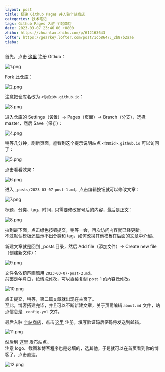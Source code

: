 ```yaml
---
layout: post
title: 搭建 Github Pages 并入驻个站商店
categories: 技术笔记
tags: Github Pages 入驻 个站商店
date: 2023-03-07 23:46:00 +0800
zhihu: https://zhuanlan.zhihu.com/p/612163643
lofter: https://gearkey.lofter.com/post/1cb86476_2b87b2aae
tieba: 
---
```


首先，点击 [这里](https://github.com/signup) 注册 Github：

![1.png](https://s2.loli.net/2023/03/07/dfnFYcrtmBpoHGq.png)

Fork [此仓库](https://github.com/Gearkey/yourname.github.io)：

![2.png](https://s2.loli.net/2023/03/07/QiGEzW9vpSmXj2R.png)

注意把仓库名改为 `<你的id>.github.io`：

![3.png](https://s2.loli.net/2023/03/07/9WNH2PsRoeumckv.png)

进入仓库的 Settings（设置）-> Pages（页面）-> Branch（分支），选择 master，然后 Save（保存）：

![4.png](https://s2.loli.net/2023/03/07/FJrl2foGAnC3ywp.png)

稍等几分钟，刷新页面，能看到这个提示说明站点 `<你的id>.github.io` 可以访问了：

![5.png](https://s2.loli.net/2023/03/07/l4amqME6DkCF28Y.png)

点击看看效果：

![6.png](https://s2.loli.net/2023/03/07/F2sey3dE4WmaCGx.png)

进入 `_posts/2023-03-07-post-1.md`，点击编辑按钮就可以修改文章：

![7.png](https://s2.loli.net/2023/03/07/cyXqBS8KajnwbtN.png)

标题、分类、tag、时间，只需要修改冒号后的内容，最后是正文：

![8.png](https://s2.loli.net/2023/03/07/lJQHFZdILrUMvWo.png)

拉到最下面，点击绿色按钮提交，稍等一会，再次访问内容就已经更新。  
不过默认模板还显示不出分类和 tag，如何改换其他模板在后面的文章中介绍。

新建文章就是回到 _posts 目录，然后 Add file（添加文件）-> Create new file（创建新文件）：

![9.png](https://s2.loli.net/2023/03/07/MJlieG7cSZsdRTW.png)

文件名依葫芦画瓢用 `2023-03-07-post-2.md`。  
前面是年月日，按情况修改，可以直接复制 post-1 的内容做修改。

![10.png](https://s2.loli.net/2023/03/07/JhdYpIX5682lTZH.png)

点击提交，稍等，第二篇文章就出现在主页了。  
至此，博客搭建完毕，并且可以不断新建文章，关于页面编辑 `about.md` 文件，站点信息是 `_config.yml` 文件。

最后入驻 [个站商店](https://storeweb.cn/)，点击 [这里](https://storeweb.cn/register/create) 注册，填写验证码后密码将发送到邮箱。

![11.png](https://s2.loli.net/2023/03/07/aSZBd7jGzYvqFJc.png)

然后到 [这里](https://storeweb.cn/site/create) 发布站点。  
注意 logo、截图和博客程序也是必填的，选其他，于是就可以在首页看到你的博客了，点击直达。

![12.png](https://s2.loli.net/2023/03/07/OVLxHYABkEp54j1.png)